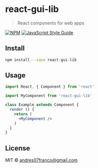 # react-gui-lib

> React components for web apps

[![NPM](https://img.shields.io/npm/v/react-gui-lib.svg)](https://www.npmjs.com/package/react-gui-lib) [![JavaScript Style Guide](https://img.shields.io/badge/code_style-standard-brightgreen.svg)](https://standardjs.com)

## Install

```bash
npm install --save react-gui-lib
```

## Usage

```jsx
import React, { Component } from 'react'

import MyComponent from 'react-gui-lib'

class Example extends Component {
  render () {
    return (
      <MyComponent />
    )
  }
}
```

## License

MIT © [andres07franco@gmail.com](https://github.com/andres07franco@gmail.com)
